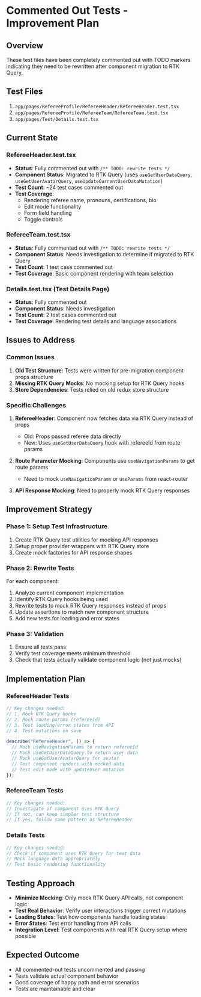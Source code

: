 # Commented Out Tests - Improvement Plan

## Overview
These test files have been completely commented out with TODO markers indicating they need to be rewritten after component migration to RTK Query.

## Test Files
1. `app/pages/RefereeProfile/RefereeHeader/RefereeHeader.test.tsx`
2. `app/pages/RefereeProfile/RefereeTeam/RefereeTeam.test.tsx`
3. `app/pages/Test/Details.test.tsx`

## Current State

### RefereeHeader.test.tsx
- **Status**: Fully commented out with `/** TODO: rewrite tests */`
- **Component Status**: Migrated to RTK Query (uses `useGetUserDataQuery`, `useGetUserAvatarQuery`, `useUpdateCurrentUserDataMutation`)
- **Test Count**: ~24 test cases commented out
- **Test Coverage**: 
  - Rendering referee name, pronouns, certifications, bio
  - Edit mode functionality
  - Form field handling
  - Toggle controls

### RefereeTeam.test.tsx
- **Status**: Fully commented out with `/** TODO: rewrite tests */`
- **Component Status**: Needs investigation to determine if migrated to RTK Query
- **Test Count**: 1 test case commented out
- **Test Coverage**: Basic component rendering with team selection

### Details.test.tsx (Test Details Page)
- **Status**: Fully commented out
- **Component Status**: Needs investigation
- **Test Count**: 2 test cases commented out
- **Test Coverage**: Rendering test details and language associations

## Issues to Address

### Common Issues
1. **Old Test Structure**: Tests were written for pre-migration component props structure
2. **Missing RTK Query Mocks**: No mocking setup for RTK Query hooks
3. **Store Dependencies**: Tests relied on old redux store structure

### Specific Challenges
1. **RefereeHeader**: Component now fetches data via RTK Query instead of props
   - Old: Props passed referee data directly
   - New: Uses `useGetUserDataQuery` hook with refereeId from route params
   
2. **Route Parameter Mocking**: Components use `useNavigationParams` to get route params
   - Need to mock `useNavigationParams` or `useParams` from react-router

3. **API Response Mocking**: Need to properly mock RTK Query responses

## Improvement Strategy

### Phase 1: Setup Test Infrastructure
1. Create RTK Query test utilities for mocking API responses
2. Setup proper provider wrappers with RTK Query store
3. Create mock factories for API response shapes

### Phase 2: Rewrite Tests
For each component:
1. Analyze current component implementation
2. Identify RTK Query hooks being used
3. Rewrite tests to mock RTK Query responses instead of props
4. Update assertions to match new component structure
5. Add new tests for loading and error states

### Phase 3: Validation
1. Ensure all tests pass
2. Verify test coverage meets minimum threshold
3. Check that tests actually validate component logic (not just mocks)

## Implementation Plan

### RefereeHeader Tests
```typescript
// Key changes needed:
// 1. Mock RTK Query hooks
// 2. Mock route params (refereeId)
// 3. Test loading/error states from API
// 4. Test mutations on save

describe("RefereeHeader", () => {
  // Mock useNavigationParams to return refereeId
  // Mock useGetUserDataQuery to return user data
  // Mock useGetUserAvatarQuery for avatar
  // Test component renders with mocked data
  // Test edit mode with updateUser mutation
});
```

### RefereeTeam Tests
```typescript
// Key changes needed:
// Investigate if component uses RTK Query
// If not, can keep simpler test structure
// If yes, follow same pattern as RefereeHeader
```

### Details Tests
```typescript
// Key changes needed:
// Check if component uses RTK Query for test data
// Mock language data appropriately
// Test basic rendering functionality
```

## Testing Approach
- **Minimize Mocking**: Only mock RTK Query API calls, not component logic
- **Test Real Behavior**: Verify user interactions trigger correct mutations
- **Loading States**: Test how components handle loading states
- **Error States**: Test error handling from API calls
- **Integration Level**: Test components with real RTK Query setup where possible

## Expected Outcome
- All commented-out tests uncommented and passing
- Tests validate actual component behavior
- Good coverage of happy path and error scenarios
- Tests are maintainable and clear
